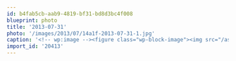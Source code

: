```yaml
---
id: b4fab5cb-aab9-4819-bf31-bd8d3bc4f008
blueprint: photo
title: '2013-07-31'
photo: '/images/2013/07/14a1f-2013-07-31-1.jpg'
caption: '<!-- wp:image --><figure class="wp-block-image"><img src="/assets/images/2013/07/14a1f-2013-07-31-1.jpg" /></figure><!-- /wp:image --><!-- wp:paragraph --><p>Meow meows</p><!-- /wp:paragraph -->'
import_id: '20413'
---
```

